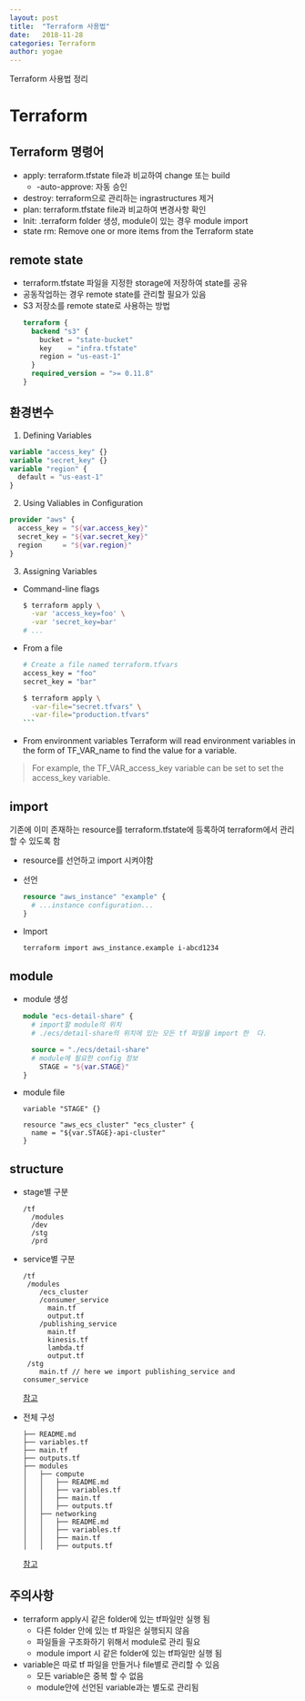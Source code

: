 ```yaml
---
layout: post
title:  "Terraform 사용법"
date:   2018-11-28
categories: Terraform
author: yogae
---
```

Terraform 사용법 정리

# Terraform

## Terraform 명령어

- apply: terraform.tfstate file과 비교하여 change 또는 build
  - -auto-approve: 자동 승인
- destroy: terraform으로 관리하는 ingrastructures 제거
- plan: terraform.tfstate file과 비교하여 변경사항 확인
- Init: .terraform folder 생성, module이 있는 경우 module import
- state rm: Remove one or more items from the Terraform state

## remote state

- terraform.tfstate 파일을 지정한 storage에 저장하여 state를 공유
- 공동작업하는 경우 remote state를 관리할 필요가 있음
- S3 저장소를 remote state로 사용하는 방법
  ```tf
  terraform {
    backend "s3" {
      bucket = "state-bucket"
      key    = "infra.tfstate"
      region = "us-east-1"
    }
    required_version = ">= 0.11.8"
  }
  ```

## 환경변수

1. Defining Variables
  ```tf
  variable "access_key" {}
  variable "secret_key" {}
  variable "region" {
    default = "us-east-1"
  }
  ```
2. Using Valiables in Configuration
  ```tf
  provider "aws" {
    access_key = "${var.access_key}"
    secret_key = "${var.secret_key}"
    region     = "${var.region}"
  }
  ```

3. Assigning Variables
- Command-line flags
  ```bash
  $ terraform apply \
    -var 'access_key=foo' \
    -var 'secret_key=bar'
  # ...
  ```

- From a file
  ````bash
  # Create a file named terraform.tfvars
  access_key = "foo"
  secret_key = "bar"
  
  $ terraform apply \
    -var-file="secret.tfvars" \
    -var-file="production.tfvars"
  ​```
  ````

- From environment variables
  Terraform will read environment variables in the form of TF_VAR_name to find the value for a variable.

> For example, the TF_VAR_access_key variable can be set to set the access_key variable.

## import

기존에 이미 존재하는 resource를 terraform.tfstate에 등록하여 terraform에서 관리할 수 있도록 함

- resource를 선언하고 import 시켜야함

- 선언

  ```tf
  resource "aws_instance" "example" {
    # ...instance configuration...
  }
  ```

- Import

  ```bash
  terraform import aws_instance.example i-abcd1234
  ```

## module

- module 생성

  ```tf
  module "ecs-detail-share" {
  	# import할 module의 위치
  	# ./ecs/detail-share의 위치에 있는 모든 tf 파일을 import 한  다.
  
  	source = "./ecs/detail-share"
  	# module에 필요한 config 정보
      STAGE = "${var.STAGE}"
  }
  ```

- module file

  ```
  variable "STAGE" {}
  
  resource "aws_ecs_cluster" "ecs_cluster" {
    name = "${var.STAGE}-api-cluster"
  }
  ```

## structure

- stage별 구분

  ```
  /tf
    /modules
    /dev
    /stg
    /prd
  ```

- service별 구분

  ```
  /tf
   /modules
      /ecs_cluster
      /consumer_service
        main.tf
        output.tf
      /publishing_service
        main.tf
        kinesis.tf
        lambda.tf
        output.tf
   /stg
      main.tf // here we import publishing_service and consumer_service
  ```

  [참고](https://medium.com/hdeblog/terraform-sane-practices-project-structure-c4347c1bc0f1)

- 전체 구성

  ```
  ├── README.md
  ├── variables.tf
  ├── main.tf
  ├── outputs.tf
  ├── modules
  │   ├── compute
  │   │   ├── README.md
  │   │   ├── variables.tf
  │   │   ├── main.tf
  │   │   ├── outputs.tf
  │   ├── networking
  │   │   ├── README.md
  │   │   ├── variables.tf
  │   │   ├── main.tf
  │   │   ├── outputs.tf
  ```

  [참고](https://www.terraform.io/docs/enterprise/workspaces/repo-structure.html)

## 주의사항

- terraform apply시 같은 folder에 있는 tf파일만 실행 됨 
  - 다른 folder 안에 있는 tf 파일은 실행되지 않음 
  - 파일들을 구조화하기 위해서 module로 관리 필요
  - module import 시 같은 folder에 있는 tf파일만 실행 됨
- variable은 따로 tf 파일을 만들거나 file별로 관리할 수 있음
  - 모든 variable은 중복 할 수 없음
  - module안에 선언된 variable과는 별도로 관리됨